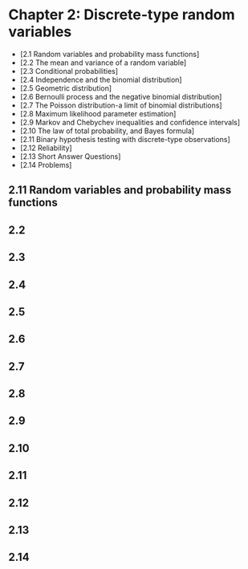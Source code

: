 # Chapter 2: Discrete-type random variables
  * [2.1 Random variables and probability mass functions]
  * [2.2 The mean and variance of a random variable]
  * [2.3 Conditional probabilities]
  * [2.4 Independence and the binomial distribution]
  * [2.5 Geometric distribution]
  * [2.6 Bernoulli process and the negative binomial distribution]
  * [2.7 The Poisson distribution-a limit of binomial distributions]
  * [2.8 Maximum likelihood parameter estimation]
  * [2.9 Markov and Chebychev inequalities and confidence intervals]
  * [2.10 The law of total probability, and Bayes formula]
  * [2.11 Binary hypothesis testing with discrete-type observations]
  * [2.12 Reliability]
  * [2.13 Short Answer Questions]
  * [2.14 Problems]
  
## 2.11 Random variables and probability mass functions
## 2.2
## 2.3
## 2.4
## 2.5
## 2.6
## 2.7
## 2.8
## 2.9
## 2.10
## 2.11
## 2.12
## 2.13
## 2.14

